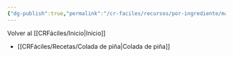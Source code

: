 ```yaml
---
{"dg-publish":true,"permalink":"/cr-faciles/recursos/por-ingrediente/maiz-trillado/"}
---
```



<div class="transclusion internal-embed is-loaded"><div class="markdown-embed">



Volver al [[CRFáciles/Inicio\|Inicio]]

</div></div>


- [[CRFáciles/Recetas/Colada de piña\|Colada de piña]]



